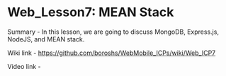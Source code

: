 # Web_Lesson7: MEAN Stack

Summary - In this lesson, we are going to discuss MongoDB, Express.js, NodeJS, and MEAN stack.

Wiki link - https://github.com/boroshs/WebMobile_ICPs/wiki/Web_ICP7

Video link - 

